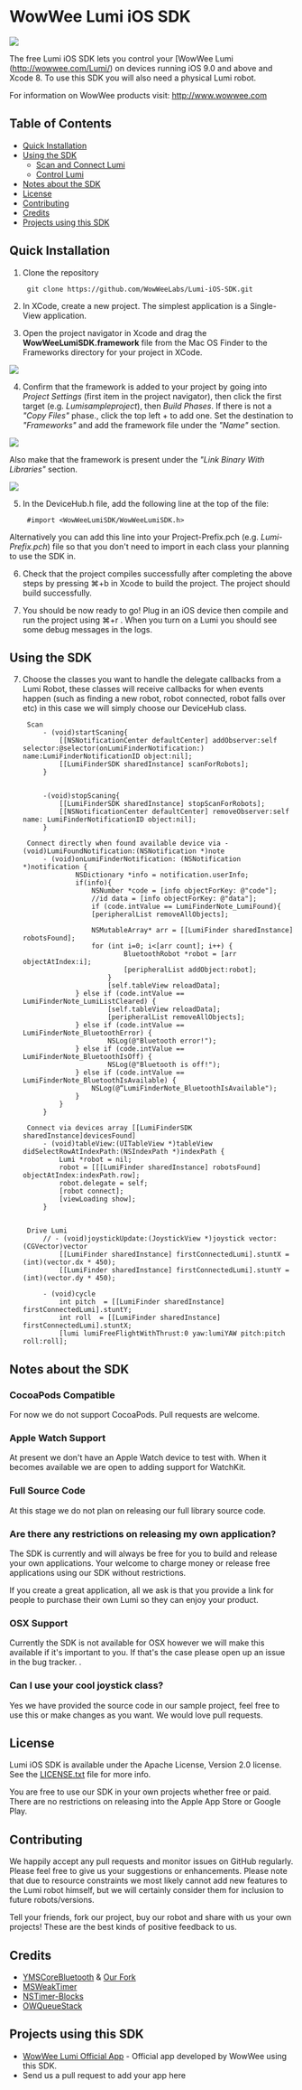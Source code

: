 WowWee Lumi iOS SDK
================================

![](Images/Lumi.png)

The free Lumi iOS SDK lets you control your [WowWee Lumi (http://wowwee.com/Lumi/) on devices running iOS 9.0 and above and Xcode 8. To use this SDK you will also need a physical Lumi robot.

For information on WowWee products visit: <http://www.wowwee.com>

Table of Contents
---------------------------------------

- [Quick Installation](#quick-installation)
- [Using the SDK](#using-the-sdk)
	- [Scan and Connect Lumi](#scan-and-connect-Lumi)
	- [Control Lumi](#control-Lumi)
- [Notes about the SDK](#notes-about-the-sdk)
- [License](#license)
- [Contributing](#contributing)
- [Credits](#credits)
- [Projects using this SDK](#projects-using-this-sdk)

Quick Installation
---------------------------------

1. Clone the repository

		git clone https://github.com/WowWeeLabs/Lumi-iOS-SDK.git

2. In XCode, create a new project. The simplest application is a Single-View application.

3. Open the project navigator in Xcode and drag the **WowWeeLumiSDK.framework** file from the Mac OS Finder to the Frameworks directory for your project in XCode.

![](Images/Project-Navigator-Example.png)

4. Confirm that the framework is added to your project by going into _Project Settings_ (first item in the project navigator), then click the first target (e.g. _Lumisampleproject_), then _Build Phases_. If there is not a _"Copy Files"_ phase., click the top left + to add one. Set the destination to _"Frameworks"_ and add the framework file under the _"Name"_ section.

![](Images/Copy-Framework-Example.png)

Also make that the framework is present under the _"Link Binary With Libraries"_ section.
	
![](Images/Link-Frameworks-Example.png)

5. In the DeviceHub.h file, add the following line at the top of the file:

		#import <WowWeeLumiSDK/WowWeeLumiSDK.h>
	
Alternatively you can add this line into your Project-Prefix.pch (e.g. _Lumi-Prefix.pch_) file so that you don't need to import in each class your planning to use the SDK in.
	
6. Check that the project compiles successfully after completing the above steps by pressing ⌘+b in Xcode to build the project. The project should build successfully.
			
7. You should be now ready to go! Plug in an iOS device then compile and run the project using ⌘+r . When you turn on a Lumi you should see some debug messages in the logs.


Using the SDK
---------------------------------

7. Choose the classes you want to handle the delegate callbacks from a Lumi Robot, these classes will receive callbacks for when events happen (such as finding a new robot, robot connected, robot falls over etc) in this case we will simply choose our DeviceHub class.

		Scan
			- (void)startScaning{
				[[NSNotificationCenter defaultCenter] addObserver:self selector:@selector(onLumiFinderNotification:) name:LumiFinderNotificationID object:nil];
				[[LumiFinderSDK sharedInstance] scanForRobots];
			}


			-(void)stopScaning{
				[[LumiFinderSDK sharedInstance] stopScanForRobots];
				[[NSNotificationCenter defaultCenter] removeObserver:self name: LumiFinderNotificationID object:nil];
			}

		Connect directly when found available device via -(void)LumiFoundNotification:(NSNotification *)note
			- (void)onLumiFinderNotification: (NSNotification *)notification {
    				NSDictionary *info = notification.userInfo;
				    if(info){
				        NSNumber *code = [info objectForKey: @"code"];
				        //id data = [info objectForKey: @"data"];
				        if (code.intValue == LumiFinderNote_LumiFound){
						[peripheralList removeAllObjects];
            
				        NSMutableArray* arr = [[LumiFinder sharedInstance] robotsFound];
				        for (int i=0; i<[arr count]; i++) {
				                BluetoothRobot *robot = [arr objectAtIndex:i];
				                [peripheralList addObject:robot];
			                }
			                [self.tableView reloadData];
				    } else if (code.intValue == LumiFinderNote_LumiListCleared) {
				            [self.tableView reloadData];
				            [peripheralList removeAllObjects];
				    } else if (code.intValue == LumiFinderNote_BluetoothError) {
				            NSLog(@"Bluetooth error!");
				    } else if (code.intValue == LumiFinderNote_BluetoothIsOff) {
				            NSLog(@"Bluetooth is off!");
				    } else if (code.intValue == LumiFinderNote_BluetoothIsAvailable) {
					    NSLog(@“LumiFinderNote_BluetoothIsAvailable");
				    }
				}
			}

		Connect via devices array [[LumiFinderSDK sharedInstance]devicesFound] 
			- (void)tableView:(UITableView *)tableView didSelectRowAtIndexPath:(NSIndexPath *)indexPath {
			    Lumi *robot = nil;
			    robot = [[[LumiFinder sharedInstance] robotsFound] objectAtIndex:indexPath.row];
			    robot.delegate = self;
			    [robot connect];
			    [viewLoading show];
			}
			
			
		Drive Lumi
			// - (void)joystickUpdate:(JoystickView *)joystick vector:(CGVector)vector
				[[LumiFinder sharedInstance] firstConnectedLumi].stuntX = (int)(vector.dx * 450);
   				[[LumiFinder sharedInstance] firstConnectedLumi].stuntY = (int)(vector.dy * 450);
    
    		- (void)cycle
				int pitch  = [[LumiFinder sharedInstance] firstConnectedLumi].stuntY;
		    	int roll  = [[LumiFinder sharedInstance] firstConnectedLumi].stuntX;
				[lumi lumiFreeFlightWithThrust:0 yaw:lumiYAW pitch:pitch roll:roll];


			    

Notes about the SDK
---------------------------------

### CocoaPods Compatible

For now we do not support CocoaPods. Pull requests are welcome.


### Apple Watch Support

At present we don't have an Apple Watch device to test with. When it becomes available we are open to adding support for WatchKit.

### Full Source Code

At this stage we do not plan on releasing our full library source code. 

### Are there any restrictions on releasing my own application?

The SDK is currently and will always be free for you to build and release your own applications. Your welcome to charge money or release free applications using our SDK without restrictions.

If you create a great application, all we ask is that you provide a link for people to purchase their own Lumi so they can enjoy your product.

### OSX Support

Currently the SDK is not available for OSX however we will make this available if it's important to you. If that's the case please open up an issue in the bug tracker.
.
### Can I use your cool joystick class?

Yes we have provided the source code in our sample project, feel free to use this or make changes as you want. We would love pull requests.


License
---------------------------------
Lumi iOS SDK is available under the Apache License, Version 2.0 license. See the [LICENSE.txt](https://raw.githubusercontent.com/WowWeeLabs/Lumi-iOS-SDK/master/LICENSE.md) file for more info.

You are free to use our SDK in your own projects whether free or paid. There are no restrictions on releasing into the Apple App Store or Google Play.


Contributing
---------------------------------
We happily accept any pull requests and monitor issues on GitHub regularly. Please feel free to give us your suggestions or enhancements. Please note that due to resource constraints we most likely cannot add new features to the Lumi robot himself, but we will certainly consider them for inclusion to future robots/versions.

Tell your friends, fork our project, buy our robot and share with us your own projects! These are the best kinds of positive feedback to us.

Credits
---------------------------------
* [YMSCoreBluetooth](https://github.com/kickingvegas/YmsCoreBluetooth.git) & [Our Fork](https://github.com/WowWeeLabs/YmsCoreBluetooth)
* [MSWeakTimer](https://github.com/mindsnacks/MSWeakTimer)
* [NSTimer-Blocks](https://github.com/jivadevoe/NSTimer-Blocks)
* [OWQueueStack](https://github.com/yangyubo/OWQueueStack)

Projects using this SDK
---------------------------------
* [WowWee Lumi Official App](https://itunes.apple.com/hk/app/r.e.v.-robotic-enhanced-vehicles/id968261465?mt=8) - Official app developed by WowWee using this SDK.
* Send us a pull request to add your app here
